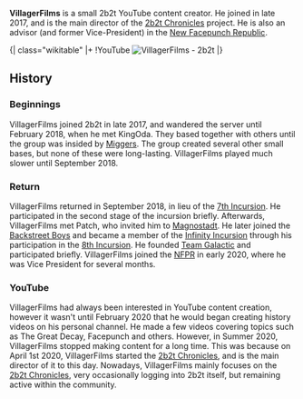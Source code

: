 **VillagerFilms** is a small 2b2t YouTube content creator. He joined in late 2017, and is the main director of the [2b2t Chronicles](https://2b2t.miraheze.org/wiki/2b2t_Chronicles) project. He is also an advisor (and former Vice-President) in the [New Facepunch Republic](https://2b2t.miraheze.org/wiki/New_Facepunch_Republic).

{| class="wikitable"
|+
!YouTube
![VillagerFilms - 2b2t](https://www.youtube.com/channel/UCZVKHXLE5WI0PgS3savc7KQ)
|}

## History
### Beginnings
VillagerFilms joined 2b2t in late 2017, and wandered the server until February 2018, when he met KingOda. They based together with others until the group was insided by [Miggers](https://2b2t.miraheze.org/wiki/Miggers).
The group created several other small bases, but none of these were long-lasting. VillagerFilms played much slower until September 2018.

### Return
VillagerFilms returned in September 2018, in lieu of the [7th Incursion](https://2b2t.miraheze.org/wiki/7th_Incursion). He participated in the second stage of the incursion briefly. Afterwards, VillagerFilms met Patch, who invited him to [Magnostadt](https://2b2t.miraheze.org/wiki/Magnostadt). He later joined the [Backstreet Boys](https://2b2t.miraheze.org/wiki/Backstreet_Boys) and became a member of the [Infinity Incursion](https://2b2t.miraheze.org/wiki/Infinity_Incursion) through his participation in the [8th Incursion](https://2b2t.miraheze.org/wiki/8th_Incursion). He founded [Team Galactic](https://2b2t.miraheze.org/wiki/Team_Galactic) and participated briefly. VillagerFilms joined the [NFPR](https://2b2t.miraheze.org/wiki/NFPR) in early 2020, where he was Vice President for several months.

### YouTube
VillagerFilms had always been interested in YouTube content creation, however it wasn't until February 2020 that he would began creating history videos on his personal channel. He made a few videos covering topics such as The Great Decay, Facepunch and others. However, in Summer 2020, VillagerFilms stopped making content for a long time. This was because on April 1st 2020, VillagerFilms started the [2b2t Chronicles](https://2b2t.miraheze.org/wiki/2b2t_Chronicles), and is the main director of it to this day. Nowadays, VillagerFilms mainly focuses on the [2b2t Chronicles](https://2b2t.miraheze.org/wiki/2b2t_Chronicles), very occasionally logging into 2b2t itself, but remaining active within the community.
